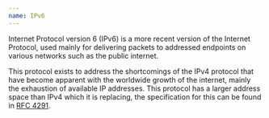 ```yaml
---
name: IPv6
---
```

Internet Protocol version 6 (IPv6) is a more recent version of the Internet Protocol, used mainly for delivering packets to addressed endpoints on various networks such as the public internet.

This protocol exists to address the shortcomings of the IPv4 protocol that have become apparent with the worldwide growth of the internet, mainly the exhaustion of available IP addresses.
This protocol has a larger address space than IPv4 which it is replacing, the specification for this can be found in [RFC 4291](https://tools.ietf.org/html/rfc4291).
